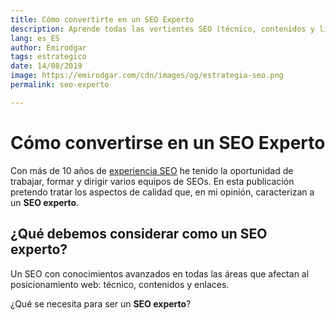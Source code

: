 ```yaml
---
title: Cómo convertirte en un SEO Experto
description: Aprende todas las vertientes SEO (técnico, contenidos y linking) y domínalas como un experto
lang: es_ES
author: Emirodgar
tags: estrategico
date: 14/08/2019
image: https://emirodgar.com/cdn/images/og/estrategia-seo.png
permalink: seo-experto

---
```


# Cómo convertirse en un SEO Experto

Con más de 10 años de [experiencia SEO](/experiencia-seo) he tenido la oportunidad de trabajar, formar y dirigir varios equipos de SEOs. En esta publicación pretendo tratar los aspectos de calidad que, en mi opinión, caracterizan a un **SEO experto**.

## ¿Qué debemos considerar como un SEO experto?

Un SEO con conocimientos avanzados en todas las áreas que afectan al posicionamiento web: técnico, contenidos y enlaces.

¿Qué se necesita para ser un **SEO experto**?
<!--stackedit_data:
eyJoaXN0b3J5IjpbMTQ0MjQ3Mjk1NCwtMTEzNTMyNDgwMSwxND
kyNTIzODIzLDExMTA2MDAwNjUsMjc5MjY2NzYyXX0=
-->